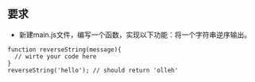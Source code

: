 ## 要求 
    
- 新建main.js文件，编写一个函数，实现以下功能：将一个字符串逆序输出。

```
function reverseString(message){
  // wirte your code here
}
reverseString('hello'); // should return 'olleh'
```
<!DOCTYPE html>
<html lang="en">
<head>
    <meta charset="UTF-8">
    <title>fun1</title>
</head>
<body>
<script>
    function reverseStr(str) {
        var result = '';
        for (var i = str.length-1;i>=0;i--){
            result += str.charAt(i);
        }
        return result;
    }
    var str = "hello";
    console.log(reverseStr(str))
</script>
</body>
</html>

